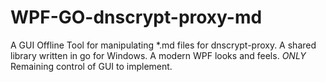 # WPF-GO-dnscrypt-proxy-md
A GUI Offline Tool for manipulating *.md files for dnscrypt-proxy. A shared library written in go for Windows. A modern WPF looks and feels. *ONLY* Remaining control of GUI to implement.
